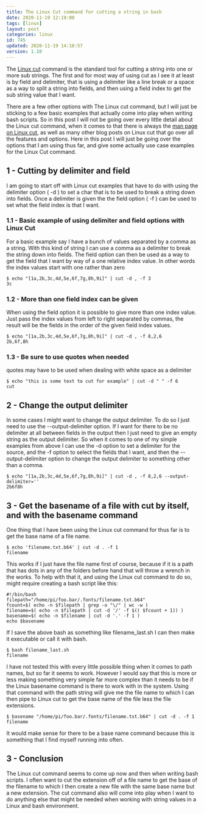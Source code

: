 ```yaml
---
title: The Linux Cut command for cutting a string in bash
date: 2020-11-19 12:19:00
tags: [linux]
layout: post
categories: linux
id: 745
updated: 2020-11-19 14:18:57
version: 1.10
---
```


The [Linux cut](https://linuxize.com/post/linux-cut-command/) command is the standard tool for cutting a string into one or more sub strings. The first and for most way of using cut as I see it at least is by field and delimiter, that is using a delimiter like a line break or a space as a way to split a string into fields, and then using a field index to get the sub string value that I want.

There are a few other options with The Linux cut command, but I will just be sticking to a few basic examples that actually come into play when writing bash scripts. So in this post I will not be going over every little detail about the Linux cut command, when it comes to that there is always the [man page on Linux cut](https://man7.org/linux/man-pages/man1/cut.1.html), as well as many other blog posts on Linux cut that go over all the features and options. Here in this post I will just be going over the options that I am using thus far, and give some actually use case examples for the Linux Cut command.

<!-- more -->

## 1 - Cutting by delimiter and field

I am going to start off with Linux cut examples that have to do with using the delimiter option \( -d \) to set a char that is to be used to break a string down into fields. Once a delimiter is given the the field option \( -f \) can be used to set what the field index is that I want.

### 1.1 - Basic example of using delimiter and field options with Linux Cut

For a basic example say I have a bunch of values separated by a comma as a string. With this kind of string I can use a comma as a delimiter to break the string down into fields. The field option can then be used as a way to get the field that I want by way of a one relative index value. In other words the index values start with one rather than zero

```
$ echo "[1a,2b,3c,4d,5e,6f,7g,8h,9i]" | cut -d , -f 3
3c
```

### 1.2 - More than one field index can be given

When using the field option it is possible to give more than one index value. Just pass the index values from left to right separated by commas, the result will be the fields in the order of the given field index values.

```
$ echo "[1a,2b,3c,4d,5e,6f,7g,8h,9i]" | cut -d , -f 8,2,6
2b,6f,8h
```

### 1.3 - Be sure to use quotes when needed

quotes may have to be used when dealing with white space as a delimiter

```
$ echo "this is some text to cut for example" | cut -d " " -f 6
cut
```

## 2 - Change the output delimiter

In some cases I might want to change the output delimiter. To do so I just need to use the --output-delimiter option. If I want for there to be no delimiter at all between fields in the output then I just need to give an empty string as the output delimiter. So when it comes to one of my simple examples from above I can use the -d option to set a delimiter for the source, and the -f option to select the fields that I want, and then the --output-delimiter option to change the output delimiter to something other than a comma.

```
$ echo "[1a,2b,3c,4d,5e,6f,7g,8h,9i]" | cut -d , -f 8,2,6 --output-delimiter=''
2b6f8h
```

## 3 - Get the basename of a file with cut by itself, and with the basename command

One thing that I have been using the Linux cut command for thus far is to get the base name of a file name. 

```
$ echo 'filename.txt.b64' | cut -d . -f 1
filename
```

This works if I just have the file name first of course, because if it is a path that has dots in any of the folders before hand that will throw a wrench in the works. To help with that it, and using the Linux cut command to do so, might require creating a bash script like this:

```
#!/bin/bash
filepath="/home/pi/foo.bar/.fonts/filename.txt.b64"
fcount=$( echo -n $filepath | grep -o "\/" | wc -w )
filename=$( echo -n $filepath | cut -d '/' -f $(( $fcount + 1)) )
basename=$( echo -n $filename | cut -d '.' -f 1 )
echo $basename
```

If I save the above bash as something like filename_last.sh I can then make it executable or call it with bash.

```
$ bash filename_last.sh
filename
```

I have not tested this with every little possible thing when it comes to path names, but so far it seems to work. However I would say that this is more or less making something very simple far more complex than it needs to be if the Linux basename command is there to work with in the system. Using that command with the path string will give me the file name to which I can then pipe to Linux cut to get the base name of the file less the file extensions.

```
$ basename "/home/pi/foo.bar/.fonts/filename.txt.b64" | cut -d . -f 1
filename
```

It would make sense for there to be a base name command because this is something that I find myself running into often.

## 3 - Conclusion

The Linux cut command seems to come up now and then when writing bash scripts. I often want to cut the extension off of a file name to get the base of the filename to which I then create a new file with the same base name but a new extension. The cut command also will come into play when I want to do anything else that might be needed when working with string values in a Linux and bash environment.
